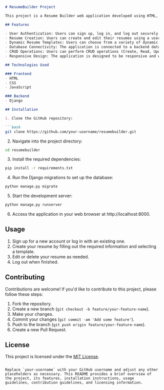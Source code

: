 ```markdown
# ResumeBuilder Project

This project is a Resume Builder web application developed using HTML, CSS, and JavaScript for the frontend and Django as the backend framework. It allows users to create, edit, and manage their resumes online.

## Features

- User Authentication: Users can sign up, log in, and log out securely.
- Resume Creation: Users can create and edit their resumes using a user-friendly interface.
- Dynamic Resume Templates: Users can choose from a variety of dynamic templates for their resumes.
- Database Connectivity: The application is connected to a backend database to store user information and resumes.
- CRUD Operations: Users can perform CRUD operations (Create, Read, Update, Delete) on their resumes.
- Responsive Design: The application is designed to be responsive and work well on different devices and screen sizes.

## Technologies Used

### Frontend
- HTML
- CSS
- JavaScript

### Backend
- Django

## Installation

1. Clone the GitHub repository:

```bash
git clone https://github.com/your-username/resumebuilder.git
```

2. Navigate into the project directory:

```bash
cd resumebuilder
```

3. Install the required dependencies:

```bash
pip install -r requirements.txt
```

4. Run the Django migrations to set up the database:

```bash
python manage.py migrate
```

5. Start the development server:

```bash
python manage.py runserver
```

6. Access the application in your web browser at http://localhost:8000.

## Usage

1. Sign up for a new account or log in with an existing one.
2. Create your resume by filling out the required information and selecting a template.
3. Edit or delete your resume as needed.
4. Log out when finished.

## Contributing

Contributions are welcome! If you'd like to contribute to this project, please follow these steps:

1. Fork the repository.
2. Create a new branch (`git checkout -b feature/your-feature-name`).
3. Make your changes.
4. Commit your changes (`git commit -am 'Add some feature'`).
5. Push to the branch (`git push origin feature/your-feature-name`).
6. Create a new Pull Request.

## License

This project is licensed under the [MIT License](LICENSE).
```

Replace `your-username` with your GitHub username and adjust any other placeholders as necessary. This README provides a brief overview of the project, its features, installation instructions, usage guidelines, contribution guidelines, and licensing information.
